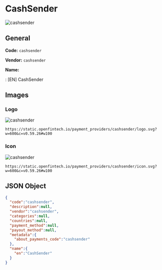 
# CashSender 
![cashsender](https://static.openfintech.io/payment_providers/cashsender/logo.svg?w=600&c=v0.59.26#w100)  

## General 
 
**Code:** `cashsender` 
 
**Vendor:** `cashsender` 
 
**Name:**  
 
:	[EN] CashSender  

## Images 

### Logo 
 
![cashsender](https://static.openfintech.io/payment_providers/cashsender/logo.svg?w=600&c=v0.59.26#w100)  

```
https://static.openfintech.io/payment_providers/cashsender/logo.svg?w=600&c=v0.59.26#w100
```  

### Icon 
 
![cashsender](https://static.openfintech.io/payment_providers/cashsender/icon.svg?w=600&c=v0.59.26#w100)  

```
https://static.openfintech.io/payment_providers/cashsender/icon.svg?w=600&c=v0.59.26#w100
```  

## JSON Object 

```json
{
  "code":"cashsender",
  "description":null,
  "vendor":"cashsender",
  "categories":null,
  "countries":null,
  "payment_method":null,
  "payout_method":null,
  "metadata":{
    "about_payments_code":"cashsender"
  },
  "name":{
    "en":"CashSender"
  }
}
```  
